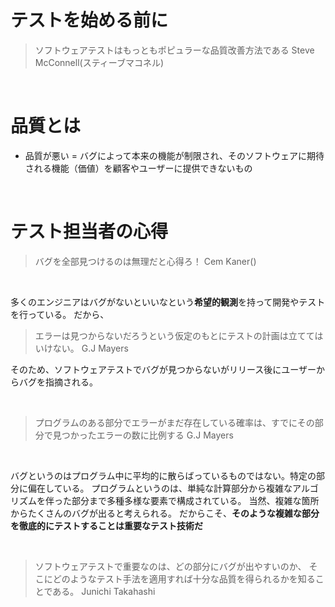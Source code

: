 # テストを始める前に

> ソフトウェアテストはもっともポピュラーな品質改善方法である
> Steve McConnell(スティーブマコネル)

<br>

# 品質とは

* 品質が悪い = バグによって本来の機能が制限され、そのソフトウェアに期待される機能（価値）を顧客やユーザーに提供できないもの

<br>

# テスト担当者の心得

> バグを全部見つけるのは無理だと心得ろ！
> Cem Kaner()

<br>

多くのエンジニアはバグがないといいなという**希望的観測**を持って開発やテストを行っている。
だから、

> エラーは見つからないだろうという仮定のもとにテストの計画は立ててはいけない。
> G.J Mayers

そのため、ソフトウェアテストでバグが見つからないがリリース後にユーザーからバグを指摘される。

<br>

> プログラムのある部分でエラーがまだ存在している確率は、すでにその部分で見つかったエラーの数に比例する
> G.J Mayers

<br>

バグというのはプログラム中に平均的に散らばっているものではない。特定の部分に偏在している。
プログラムというのは、単純な計算部分から複雑なアルゴリズムを伴った部分まで多種多様な要素で構成されている。
当然、複雑な箇所からたくさんのバグが出ると考えられる。
だからこそ、**そのような複雑な部分を徹底的にテストすることは重要なテスト技術だ**

<br>

> ソフトウェアテストで重要なのは、どの部分にバグが出やすいのか、
> そこにどのようなテスト手法を適用すれば十分な品質を得られるかを知ることである。
> Junichi Takahashi
